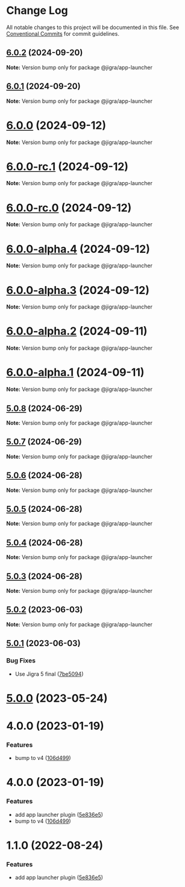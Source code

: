 # Change Log

All notable changes to this project will be documented in this file.
See [Conventional Commits](https://conventionalcommits.org) for commit guidelines.

## [6.0.2](https://github.com/familyjs/jigra-plugins/compare/@jigra/app-launcher@6.0.1...@jigra/app-launcher@6.0.2) (2024-09-20)

**Note:** Version bump only for package @jigra/app-launcher

## [6.0.1](https://github.com/familyjs/jigra-plugins/compare/@jigra/app-launcher@6.0.0...@jigra/app-launcher@6.0.1) (2024-09-20)

**Note:** Version bump only for package @jigra/app-launcher

# [6.0.0](https://github.com/familyjs/jigra-plugins/compare/@jigra/app-launcher@6.0.0-rc.1...@jigra/app-launcher@6.0.0) (2024-09-12)

**Note:** Version bump only for package @jigra/app-launcher

# [6.0.0-rc.1](https://github.com/familyjs/jigra-plugins/compare/@jigra/app-launcher@6.0.0-rc.0...@jigra/app-launcher@6.0.0-rc.1) (2024-09-12)

**Note:** Version bump only for package @jigra/app-launcher

# [6.0.0-rc.0](https://github.com/familyjs/jigra-plugins/compare/@jigra/app-launcher@6.0.0-alpha.4...@jigra/app-launcher@6.0.0-rc.0) (2024-09-12)

**Note:** Version bump only for package @jigra/app-launcher

# [6.0.0-alpha.4](https://github.com/familyjs/jigra-plugins/compare/@jigra/app-launcher@6.0.0-alpha.3...@jigra/app-launcher@6.0.0-alpha.4) (2024-09-12)

**Note:** Version bump only for package @jigra/app-launcher

# [6.0.0-alpha.3](https://github.com/familyjs/jigra-plugins/compare/@jigra/app-launcher@6.0.0-alpha.2...@jigra/app-launcher@6.0.0-alpha.3) (2024-09-12)

**Note:** Version bump only for package @jigra/app-launcher

# [6.0.0-alpha.2](https://github.com/familyjs/jigra-plugins/compare/@jigra/app-launcher@6.0.0-alpha.1...@jigra/app-launcher@6.0.0-alpha.2) (2024-09-11)

**Note:** Version bump only for package @jigra/app-launcher

# [6.0.0-alpha.1](https://github.com/familyjs/jigra-plugins/compare/@jigra/app-launcher@5.0.8...@jigra/app-launcher@6.0.0-alpha.1) (2024-09-11)

**Note:** Version bump only for package @jigra/app-launcher

## [5.0.8](https://github.com/familyjs/jigra-plugins/compare/@jigra/app-launcher@5.0.7...@jigra/app-launcher@5.0.8) (2024-06-29)

**Note:** Version bump only for package @jigra/app-launcher

## [5.0.7](https://github.com/familyjs/jigra-plugins/compare/@jigra/app-launcher@5.0.6...@jigra/app-launcher@5.0.7) (2024-06-29)

**Note:** Version bump only for package @jigra/app-launcher

## [5.0.6](https://github.com/familyjs/jigra-plugins/compare/@jigra/app-launcher@5.0.5...@jigra/app-launcher@5.0.6) (2024-06-28)

**Note:** Version bump only for package @jigra/app-launcher

## [5.0.5](https://github.com/familyjs/jigra-plugins/compare/@jigra/app-launcher@5.0.4...@jigra/app-launcher@5.0.5) (2024-06-28)

**Note:** Version bump only for package @jigra/app-launcher

## [5.0.4](https://github.com/familyjs/jigra-plugins/compare/@jigra/app-launcher@5.0.3...@jigra/app-launcher@5.0.4) (2024-06-28)

**Note:** Version bump only for package @jigra/app-launcher

## [5.0.3](https://github.com/familyjs/jigra-plugins/compare/@jigra/app-launcher@5.0.2...@jigra/app-launcher@5.0.3) (2024-06-28)

**Note:** Version bump only for package @jigra/app-launcher

## [5.0.2](https://github.com/familyjs/jigra-plugins/compare/@jigra/app-launcher@5.0.1...@jigra/app-launcher@5.0.2) (2023-06-03)

**Note:** Version bump only for package @jigra/app-launcher

## [5.0.1](https://github.com/familyjs/jigra-plugins/compare/@jigra/app-launcher@5.0.0...@jigra/app-launcher@5.0.1) (2023-06-03)

### Bug Fixes

- Use Jigra 5 final ([7be5094](https://github.com/familyjs/jigra-plugins/commit/7be509425c5cc9f21b1f9e78794b2c6b76ca7702))

# [5.0.0](https://github.com/familyjs/jigra-plugins/compare/@jigra/app-launcher@1.1.0...@jigra/app-launcher@5.0.0) (2023-05-24)

# 4.0.0 (2023-01-19)

### Features

- bump to v4 ([106d499](https://github.com/familyjs/jigra-plugins/commit/106d49991e82a0505a82571530b73fcda020e7e4))

# 4.0.0 (2023-01-19)

### Features

- add app launcher plugin ([5e836e5](https://github.com/navify/jigra-plugins/commit/5e836e5d4c9b8f553615d46f76e85acac5945fe9))
- bump to v4 ([106d499](https://github.com/navify/jigra-plugins/commit/106d49991e82a0505a82571530b73fcda020e7e4))

# 1.1.0 (2022-08-24)

### Features

- add app launcher plugin ([5e836e5](https://github.com/navify/jigra-plugins/commit/5e836e5d4c9b8f553615d46f76e85acac5945fe9))
